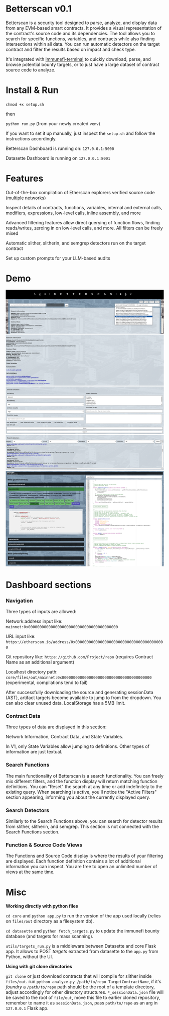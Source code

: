 # Betterscan v0.1

Betterscan is a security tool designed to parse, analyze, and display data from any EVM-based smart contracts. It provides a visual representation of the contract's source code and its dependencies. The tool allows you to search for specific functions, variables, and contracts while also finding intersections within all data. You can run automatic detectors on the target contract and filter the results based on impact and check type.

It's integrated with [immunefi-terminal](https://github.com/shortdoom/immunefi-terminal) to quickly download, parse, and browse potential bounty targets, or to just have a large dataset of contract source code to analyze.

# Install & Run

`chmod +x setup.sh`

then

`python run.py` (from your newly created `venv`)

If you want to set it up manually, just inspect the `setup.sh` and follow the instructions accordingly.

Betterscan Dashboard is running on: `127.0.0.1:5000`

Datasette Dashboard is running on `127.0.0.1:8001`

# Features

Out-of-the-box compilation of Etherscan explorers verified source code (multiple networks)

Inspect details of contracts, functions, variables, internal and external calls, modifiers, expressions, low-level calls, inline assembly, and more

Advanced filtering features allow direct querying of function flows, finding reads/writes, zeroing in on low-level calls, and more. All filters can be freely mixed

Automatic slither, slitherin, and semgrep detectors run on the target contract

Set up custom prompts for your LLM-based audits

# Demo

![App navigation](/docs/navigation1.png)
![Contract data](/docs/contract_data1.png)
![Search functions](/docs/search_functions1.png)
![Search detectors](/docs/search_detectors1.png)
![Functions view](/docs/functions_view1.png)

# Dashboard sections

### Navigation

Three types of inputs are allowed:

Network:address input like: `mainnet:0x0000000000000000000000000000000000000000`

URL input like: `https://etherscan.io/address/0x0000000000000000000000000000000000000000`

Git repository like: `https://github.com/Project/repo` (requires Contract Name as an additional argument)

Localhost directory path: `core/files/out/mainnet:0x0000000000000000000000000000000000000000` (experimental, compilations tend to fail)

After successfully downloading the source and generating sessionData (AST), artifact targets become available to jump to from the dropdown. You can also clear unused data. LocalStorage has a 5MB limit.

### Contract Data

Three types of data are displayed in this section:

Network Information, Contract Data, and State Variables.

In V1, only State Variables allow jumping to definitions. Other types of information are just textual.

### Search Functions

The main functionality of Betterscan is a search functionality. You can freely mix different filters, and the function display will return matching function definitions. You can "Reset" the search at any time or add indefinitely to the existing query. When searching is active, you'll notice the "Active Filters" section appearing, informing you about the currently displayed query.

### Search Detectors

Similarly to the Search Functions above, you can search for detector results from slither, slitherin, and semgrep. This section is not connected with the Search Functions section.

### Function & Source Code Views

The Functions and Source Code display is where the results of your filtering are displayed. Each function definition contains a lot of additional information you can inspect. You are free to open an unlimited number of views at the same time.

# Misc

**Working directly with python files**

`cd core` and `python app.py` to run the version of the app used locally (relies on `files/out` directory as a filesystem db).

`cd datasette` and `python fetch_targets.py` to update the immunefi bounty database (and targets for mass scanning).

`utils/targets_run.py` is a middleware between Datasette and core Flask app. It allows to POST *targets* extracted from datasette to the `app.py` from Python, without the UI.


**Using with git clone directories**

`git clone` or just download contracts that will compile for slither inside `files/out`. run `python analyze.py /path/to/repo TargetContractName`, if it's *foundry* a `/path/to/repo` path should be the root of a template directory, adjust accordingly for other directory structures. `*_sessionData.json` file will be saved to the root of `file/out`, move this file to earlier cloned repository, remember to name it as `sessionData.json`, pass `path/to/repo` as an arg in `127.0.0.1` Flask app.